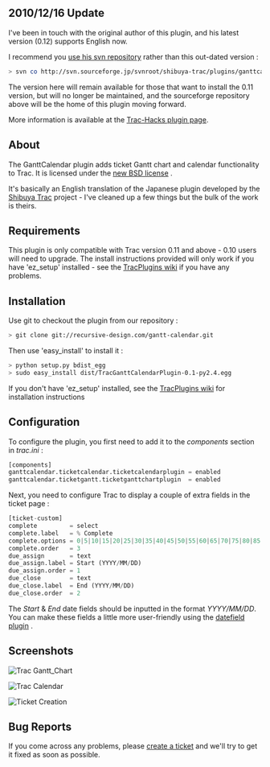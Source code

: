 
2010/12/16 Update
-----------------

I've been in touch with the original author of this plugin, and his latest version (0.12) supports English now. 

I recommend you [use his svn repository](http://svn.sourceforge.jp/svnroot/shibuya-trac/plugins/ganttcalendarplugin/trunk) rather than this out-dated version :

```bash
> svn co http://svn.sourceforge.jp/svnroot/shibuya-trac/plugins/ganttcalendarplugin/trunk ganttcalendarplugin
```

The version here will remain available for those that want to install the 0.11 version, but will no longer be maintained, and the sourceforge repository above will be the home of this plugin moving forward.

More information is available at the [Trac-Hacks plugin page](http://trac-hacks.org/wiki/GanttCalendarPlugin).

About
-----

The GanttCalendar plugin adds ticket Gantt chart and calendar functionality to Trac. It is licensed under the [new BSD license](http://www.opensource.org/licenses/bsd-license.php) .

It's basically an English translation of the Japanese plugin developed by the [Shibuya Trac](http://sourceforge.jp/projects/shibuya-trac/) project - I've cleaned up a few things but the bulk of the work is theirs.

Requirements
------------

This plugin is only compatible with Trac version 0.11 and above - 0.10 users will need to upgrade. The install instructions provided will only work if you have 'ez_setup' installed - see the [TracPlugins wiki](http://trac.edgewall.org/wiki/TracPlugins) if you have any problems.

Installation
------------

Use git to checkout the plugin from our repository :

```bash
> git clone git://recursive-design.com/gantt-calendar.git
```

Then use 'easy_install' to install it :

```bash
> python setup.py bdist_egg
> sudo easy_install dist/TracGanttCalendarPlugin-0.1-py2.4.egg
```

If you don't have 'ez_setup' installed, see the [TracPlugins wiki](http://trac.edgewall.org/wiki/TracPlugins) for installation instructions

Configuration
-------------

To configure the plugin, you first need to add it to the _components_ section in _trac.ini_ :

```python
[components]
ganttcalendar.ticketcalendar.ticketcalendarplugin = enabled
ganttcalendar.ticketgantt.ticketganttchartplugin  = enabled
```

Next, you need to configure Trac to display a couple of extra fields in the ticket page :

```python
[ticket-custom]
complete         = select
complete.label   = % Complete
complete.options = 0|5|10|15|20|25|30|35|40|45|50|55|60|65|70|75|80|85|90|95|100
complete.order   = 3
due_assign       = text
due_assign.label = Start (YYYY/MM/DD)
due_assign.order = 1
due_close        = text
due_close.label  = End (YYYY/MM/DD)
due_close.order  = 2
```

The _Start_ & _End_ date fields should be inputted in the format _YYYY/MM/DD_. You can make these fields a little more user-friendly using the [datefield plugin](http://trac-hacks.org/wiki/DateFieldPlugin) .

Screenshots
-----------

![Trac Gantt_Chart](http://recursive-design.com/images/projects/gantt-calendar/Trac_Gantt_Chart.png)

![Trac Calendar](http://recursive-design.com/images/projects/gantt-calendar/Trac_Calendar.png)

![Ticket Creation](http://recursive-design.com/images/projects/gantt-calendar/Ticket_Creation.png)

Bug Reports
-----------

If you come across any problems, please [create a ticket](https://github.com/recurser/trac-gantt-calendar/issues) and we'll try to get it fixed as soon as possible.
